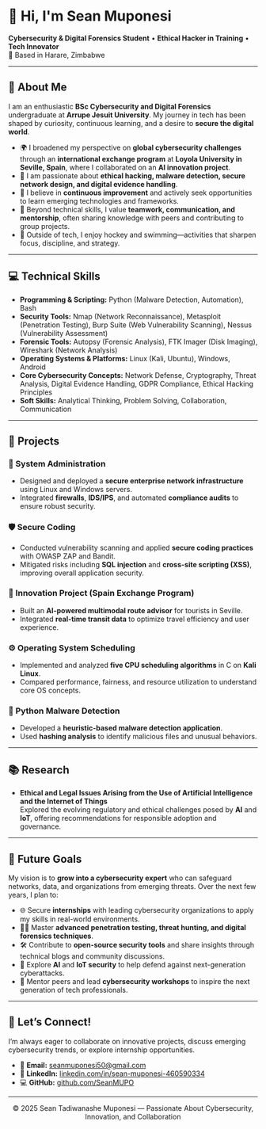 # 👋 Hi, I'm Sean Muponesi  

**Cybersecurity & Digital Forensics Student** • **Ethical Hacker in Training** • **Tech Innovator**  
📍 Based in Harare, Zimbabwe  

---

## 🌟 About Me  

I am an enthusiastic **BSc Cybersecurity and Digital Forensics** undergraduate at **Arrupe Jesuit University**. My journey in tech has been shaped by curiosity, continuous learning, and a desire to **secure the digital world**.  

- 🌍 I broadened my perspective on **global cybersecurity challenges** through an **international exchange program** at **Loyola University in Seville, Spain**, where I collaborated on an **AI innovation project**.  
- 🔐 I am passionate about **ethical hacking, malware detection, secure network design, and digital evidence handling**.  
- 🧠 I believe in **continuous improvement** and actively seek opportunities to learn emerging technologies and frameworks.  
- 🤝 Beyond technical skills, I value **teamwork, communication, and mentorship**, often sharing knowledge with peers and contributing to group projects.  
- 🏑 Outside of tech, I enjoy hockey and swimming—activities that sharpen focus, discipline, and strategy.  

---

## 💻 Technical Skills  

- **Programming & Scripting:** Python (Malware Detection, Automation), Bash  
- **Security Tools:** Nmap (Network Reconnaissance), Metasploit (Penetration Testing), Burp Suite (Web Vulnerability Scanning), Nessus (Vulnerability Assessment)  
- **Forensic Tools:** Autopsy (Forensic Analysis), FTK Imager (Disk Imaging), Wireshark (Network Analysis)  
- **Operating Systems & Platforms:** Linux (Kali, Ubuntu), Windows, Android  
- **Core Cybersecurity Concepts:** Network Defense, Cryptography, Threat Analysis, Digital Evidence Handling, GDPR Compliance, Ethical Hacking Principles  
- **Soft Skills:** Analytical Thinking, Problem Solving, Collaboration, Communication  

---

## 🚀 Projects  

### 🔧 System Administration  
- Designed and deployed a **secure enterprise network infrastructure** using Linux and Windows servers.  
- Integrated **firewalls**, **IDS/IPS**, and automated **compliance audits** to ensure robust security.  

### 🛡 Secure Coding  
- Conducted vulnerability scanning and applied **secure coding practices** with OWASP ZAP and Bandit.  
- Mitigated risks including **SQL injection** and **cross-site scripting (XSS)**, improving overall application security.  

### 🤖 Innovation Project (Spain Exchange Program)  
- Built an **AI-powered multimodal route advisor** for tourists in Seville.  
- Integrated **real-time transit data** to optimize travel efficiency and user experience.  

### ⚙ Operating System Scheduling  
- Implemented and analyzed **five CPU scheduling algorithms** in C on **Kali Linux**.  
- Compared performance, fairness, and resource utilization to understand core OS concepts.  

### 🐍 Python Malware Detection  
- Developed a **heuristic-based malware detection application**.  
- Used **hashing analysis** to identify malicious files and unusual behaviors.  

---

## 📚 Research  
- **Ethical and Legal Issues Arising from the Use of Artificial Intelligence and the Internet of Things**  
  Explored the evolving regulatory and ethical challenges posed by **AI** and **IoT**, offering recommendations for responsible adoption and governance.  

---

## 🎯 Future Goals  

My vision is to **grow into a cybersecurity expert** who can safeguard networks, data, and organizations from emerging threats. Over the next few years, I plan to:  

- 🌐 Secure **internships** with leading cybersecurity organizations to apply my skills in real-world environments.  
- 🕵️‍♂️ Master **advanced penetration testing, threat hunting, and digital forensics techniques**.  
- 🛠 Contribute to **open-source security tools** and share insights through technical blogs and community discussions.  
- 🤖 Explore **AI** and **IoT security** to help defend against next-generation cyberattacks.  
- 📢 Mentor peers and lead **cybersecurity workshops** to inspire the next generation of tech professionals.  

---

## 🤝 Let’s Connect!  

I’m always eager to collaborate on innovative projects, discuss emerging cybersecurity trends, or explore internship opportunities.  

- 📧 **Email:** [seanmuponesi50@gmail.com](mailto:seanmuponesi50@gmail.com)  
- 💼 **LinkedIn:** [linkedin.com/in/sean-muponesi-460590334](https://linkedin.com/in/sean-muponesi-460590334)  
- 💻 **GitHub:** [github.com/SeanMUPO](https://github.com/SeanMUPO)  

---

<p align="center">© 2025 Sean Tadiwanashe Muponesi — Passionate About Cybersecurity, Innovation, and Collaboration</p>

